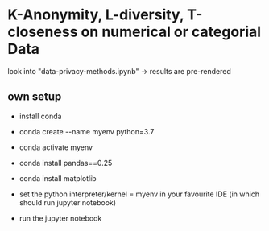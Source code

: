 # K-Anonymity, L-diversity, T-closeness on numerical or categorial Data
look into "data-privacy-methods.ipynb" -> results are pre-rendered

## own setup
- install conda 
- conda create --name myenv python=3.7
- conda activate myenv
- conda install pandas==0.25
- conda install matplotlib

- set the python  interpreter/kernel = myenv    in your favourite IDE (in which should run jupyter notebook)
- run the jupyter notebook